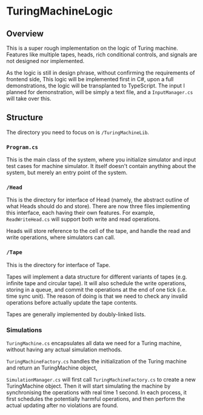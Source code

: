 # TuringMachineLogic

## Overview
This is a super rough implementation on the logic of Turing machine. Features like
multiple tapes, heads,  rich conditional controls, and signals are not designed nor implemented.

As the logic is still in design phrase, without confirming the requirements of frontend side,
This logic will be implemented first in C#, upon a full demonstrations, the logic will be transplanted to TypeScript.
The input I planned for demonstration, will be simply a text file, and a `InputManager.cs` will take over this.

## Structure
The directory you need to focus on is `/TuringMachineLib`.

### `Program.cs`
This is the main class of the system, where you initialize simulator and input test cases
for machine simulator. It itself doesn't contain anything about the system, but merely an entry point of the
system.

### `/Head`
This is the directory for interface of Head (namely, the abstract outline of what Heads should do and store). There are now
three files implementing this interface, each having their own features. For example, `ReadWriteHead.cs` will support
both write and read operations.

Heads will store reference to the cell of the tape, and handle the read and write operations, where simulators can call.

### `/Tape`
This is the directory for interface of Tape.

Tapes will implement a data structure for different variants of tapes (e.g. infinite tape and circular tape).
It will also schedule the write operations, storing in a queue, and commit the operations at the end of one tick (i.e. time sync unit).
The reason of doing is that we need to check any invalid operations before actually update the tape contents.

Tapes are generally implemented by doubly-linked lists.

### Simulations

`TuringMachine.cs` encapsulates all data we need for a Turing machine, without having any actual simulation methods.

`TuringMachineFactory.cs` handles the initialization of the Turing machine and return an TuringMachine object,

`SimulationManager.cs` will first call `TuringMachineFactory.cs` to create a new TuringMachine object. Then it will start simulating the machine
by synchronising the operations with real time 1 second. In each process, it first schedules the potentially harmful operations, and then perform the actual
updating after no violations are found.